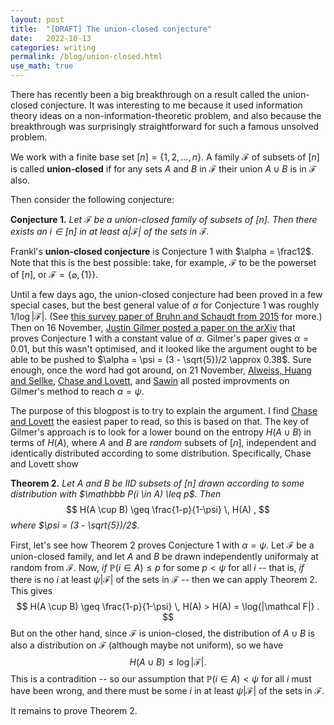 ```yaml
---
layout: post
title:  "[DRAFT] The union-closed conjecture"
date:   2022-10-13
categories: writing
permalink: /blog/union-closed.html
use_math: true
---
```

There has recently been a big breakthrough on a result called the union-closed conjecture. It was interesting to me because it used information theory ideas on a non-information-theoretic problem, and also because the breakthrough was surprisingly straightforward for such a famous unsolved problem.

We work with a finite base set $[n] = \{1,2,\dots, n\}$. A family $\mathcal F$ of subsets of $[n]$ is called **union-closed** if for any sets $A$ and $B$ in $\mathcal F$ their union $A \cup B$ is in $\mathcal F$ also.

Then consider the following conjecture:

**Conjecture 1.** *Let $\mathcal F$ be a union-closed family of subsets of $[n]$. Then there exists an $i \in [n]$ in at least $\alpha |\mathcal F|$ of the sets in $\mathcal F$.*

Frankl's **union-closed conjecture** is Conjecture 1 with $\alpha = \frac12$. Note that this is the best possible: take, for example, $\mathcal F$ to be the powerset of $[n]$, or $\mathcal F = \big\{\varnothing, \{1\}\big\}$.

Until a few days ago, the union-closed conjecture had been proved in a few special cases, but the best general value of $\alpha$ for Conjecture 1 was roughly $1/\log{|\mathcal F|}$. (See [this survey paper of Bruhn and Schaudt from 2015](https://doi.org/10.1007/s00373-014-1515-0) for more.) Then on 16 November, [Justin Gilmer posted a paper on the arXiv](https://arxiv.org/abs/2211.09055) that proves Conjecture 1 with a constant value of $\alpha$. Gilmer's paper gives $\alpha = 0.01$, but this wasn't optimised, and it looked like the argument ought to be able to be pushed to $\alpha = \psi = (3 - \sqrt{5})/2 \approx 0.38$. Sure enough, once the word had got around, on 21 November, [Alweiss, Huang and Sellke](https://arxiv.org/abs/2211.11731), [Chase and Lovett](https://arxiv.org/abs/2211.11689), and [Sawin](https://arxiv.org/abs/2211.11504) all posted improvments on Gilmer's method to reach $\alpha = \psi$.

The purpose of this blogpost is to try to explain the argument. I find [Chase and Lovett](https://arxiv.org/abs/2211.11689) the easiest paper to read, so this is based on that. The key of Gilmer's approach is to look for a lower bound on the entropy $H(A \cup B)$ in terms of $H(A)$, where $A$ and $B$ are *random* subsets of $[n]$, independent and identically distributed according to some distribution. Specifically, Chase and Lovett show

**Theorem 2.** *Let $A$ and $B$ be IID subsets of [n] drawn according to some distribution with $\mathbbb P(i \in A) \leq p$. Then*
$$ H(A \cup B) \geq \frac{1-p}{1-\psi} \, H(A) , $$
*where $\psi = (3 - \sqrt{5})/2$.*

First, let's see how Theorem 2 proves Conjecture 1 with $\alpha = \psi$. Let $\mathcal F$ be a union-closed family, and let $A$ and $B$ be drawn independently uniformaly at random from $\mathcal F$. Now, *if* $\mathbb P(i \in A) \leq p$ for some $p < \psi$ for all $i$ -- that is, *if* there is no $i$ at least $\psi |\mathcal F|$ of the sets in $\mathcal F$ -- then we can apply Theorem 2. This gives
$$ H(A \cup B) \geq \frac{1-p}{1-\psi} \, H(A) > H(A) = \log{|\mathcal F|} . $$
But on the other hand, since $\mathcal F$ is union-closed, the distribution of $A \cup B$ is also a distribution on $\mathcal F$ (although maybe not uniform), so we have
$$ H(A \cup B) \leq \log{|\mathcal F|} . $$
This is a contradition -- so our assumption that $\mathbb P(i \in A) < \psi$ for all $i$ must have been wrong, and there must be some $i$ in at least $\psi|\mathcal F|$ of the sets in $\mathcal F$.

It remains to prove Theorem 2.
